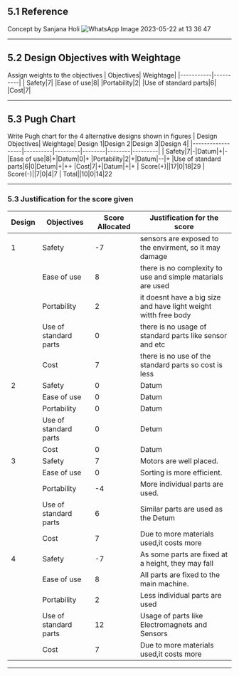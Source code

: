 ## 5.1 Reference
  Concept by Sanjana Holi
![WhatsApp Image 2023-05-22 at 13 36 47](https://github.com/CEER-C/C12/assets/132896088/be0686fe-15bc-4708-b516-16667ce53c8d)
***

## 5.2 Design Objectives with Weightage
Assign weights to the objectives
| Objectives| Weightage|
|-----------|----------|
| Safety|7|
|Ease of use|8|
|Portability|2|
|Use of standard parts|6|
|Cost|7|
***


## 5.3 Pugh Chart
Write Pugh chart for the 4 alternative designs shown in figures
| Design Objectives| Weightage| Design 1|Design 2|Design 3|Design 4|
|------------------|----------|---------|--------|--------|---------|
| Safety|7|-|Datum|+|-
|Ease of use|8|+|Datum|0|+
|Portability|2|+|Datum|--|+
|Use of standard parts|6|0|Detum|+|++
|Cost|7|+|Datum|+|+
 | Score(+)||17|0|18|29
 | Score(-)||7|0|4|7
| Total||10|0|14|22
***

### 5.3 Justification for the score given
|Design| Objectives| Score Allocated| Justification for the score|
|------|-----------|----------------|-----------------------------|
|1|Safety|-7|sensors are exposed to the envirment, so it may damage|
| | Ease of use|8|there is no complexity to use and simple matarials are used|
|  |Portability|2|it doesnt have a big size and have light weight witth free body|
| |Use of standard parts|0|there is no usage of standard parts like sensor and etc|
| | Cost|7|there is no use of the standard parts so cost is less|
|2|Safety|0|Datum|
| | Ease of use|0|Datum|
|  |Portability|0|Datum|
| |Use of standard parts|0|Detum|
| | Cost|0|Datum|
|3|Safety|7|Motors are well placed.
| | Ease of use|0|Sorting is more efficient.
|  |Portability|-4|More individual parts are used.
| |Use of standard parts|6| Similar parts are used as the Detum
| | Cost|7|Due to more materials used,it costs more
|4|Safety|-7|As some parts are fixed at a height, they may fall
| | Ease of use|8|All parts are fixed to the main machine.
|  |Portability|2|Less individual parts are used
| |Use of standard parts|12|Usage of parts like Electromagnets and  Sensors
| | Cost|7|Due to more materials used,it costs more
***